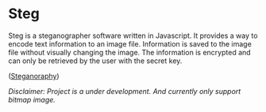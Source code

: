# Steg
  Steg is a steganographer software written in Javascript. It provides a way to encode text information to an image file. 
  Information is saved to the image file without visually changing the image. The information is encrypted and can only be retrieved by the user with the secret key.
  
  ([Steganoraphy](https://en.wikipedia.org/wiki/Steganography))
  
  *Disclaimer: Project is a under development. And currently only support bitmap image.*

